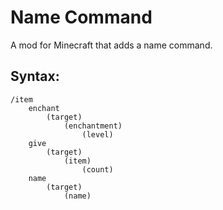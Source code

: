 # Name Command
A mod for Minecraft that adds a name command.

## Syntax:

```
/item
	enchant
		(target)
			(enchantment)
				(level)
	give
		(target)
			(item)
				(count)
	name
		(target)
			(name)
```
